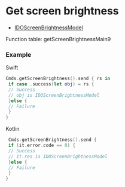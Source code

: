 # Get screen brightness 
* [IDOScreenBrightnessModel](../model/IDOScreenBrightnessModel.md)

Function table: getScreenBrightnessMain9

### Example 

Swift
```swift
Cmds.getScreenBrightness().send { rs in 
 if case .success(let obj) = rs {
 // Success 
 // obj is IDOScreenBrightnessModel
 }else {
 // Failure 
 }
}
```

Kotlin
```kotlin
 Cmds.getScreenBrightness().send {
 if (it.error.code == 0) {
 // Success
 // it.res is IDOScreenBrightnessModel
 }else {
 // Failure
 }
}
```
